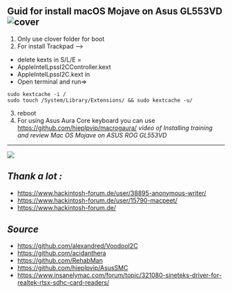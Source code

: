 **Guid for install macOS Mojave on Asus GL553VD**
![cover](https://raw.githubusercontent.com/MohammadtaghiFarkhondekar/macOS-Mojave-For-Asus-ROG-GL553VD/master/cover.jpg)
----------------------------------------------
1. Only use clover folder for boot 
2.  For install Trackpad -->
- delete kexts in S/L/E =
- AppleIntelLpssI2CController.kext 
- AppleIntelLpssI2C.kext in 
- Open terminal and run=> 
```
sudo kextcache -i /
sudo touch /System/Library/Extensions/ && sudo kextcache -u/
```
3. reboot
4. For using Asus Aura Core keyboard you can use https://github.com/hieplpvip/macrogaura/
*video of Installing training and review Mac OS Mojave on ASUS ROG GL553VD*
----------------------------------------------
[![](http://img.youtube.com/vi/iby0x87ztog/0.jpg)](http://www.youtube.com/watch?v=iby0x87ztog "")

*Thank a lot :*
----------------------------------------------
- https://www.hackintosh-forum.de/user/38895-anonymous-writer/
- https://www.hackintosh-forum.de/user/15790-macpeet/
- https://www.hackintosh-forum.de/

*Source*
----------------------------------------------
- https://github.com/alexandred/VoodooI2C
- https://github.com/acidanthera
- https://github.com/RehabMan
- https://github.com/hieplpvip/AsusSMC
- https://www.insanelymac.com/forum/topic/321080-sineteks-driver-for-realtek-rtsx-sdhc-card-readers/
